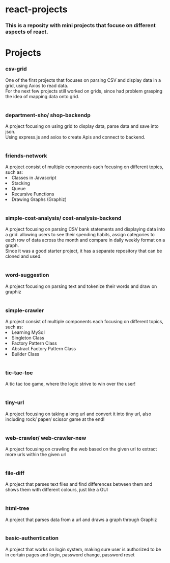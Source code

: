 # react-projects
<h3> This is a reposity with mini projects that focuse on different aspects of react.</h3>

<h1>Projects</h1>

<h3>csv-grid</h3>
<span>One of the first projects that focuses on parsing CSV and display data in a grid, using Axios to read data.</span>
<div>For the next few projects still worked on grids, since had problem grasping the idea of mapping data onto grid.</div>

</br>
<h3>department-sho/ shop-backendp</h3>
<span>A project focusing on using grid to display data, parse data and save into json.</span>
<div>Using express.js and axios to create Apis and connect to backend.</div>

</br>
<h3>friends-network</h3>
<span>A project consist of multiple components each focusing on different topics, such as:
<li>Classes in Javascript</li>
<li>Stacking</li>
<li>Queue</li>
<li>Recursive Functions</li>
<li>Drawing Graphs (Graphiz)</li>
</span>

</br>
<h3>simple-cost-analysis/ cost-analysis-backend</h3>
<span>A project focusing on parsing CSV bank statements and displaying data into a grid.</span>
<span>allowing users to see their spending habits, assign categories to each row of data across the month and compare in daily weekly format on a graph.</span>
<div>Since it was a good starter project, it has a separate repository that can be cloned and used.</div>

</br>
<h3>word-suggestion</h3>
<span>A project focusing on parsing text and tokenize their words and draw on graphiz</span>

</br>
</br>
<h3>simple-crawler</h3>
<span>A project consist of multiple components each focusing on different topics, such as:
<li>Learning MySql</li>
<li>Singleton Class</li>
<li>Factory Pattern Class</li>
<li>Abstract Factory Pattern Class</li>
<li>Builder Class</li>
</span>

</br>
<h3>tic-tac-toe</h3>
<span>A tic tac toe game, where the logic strive to win over the user!</span>

</br>
</br>
<h3>tiny-url</h3>
<span>A project focusing on taking a long url and convert it into tiny url, also including rock/ paper/ scissor game at the end!</span>

</br>
</br>
<h3>web-crawler/ web-crawler-new</h3>
<span>A project focusing on crawling the web based on the given url to extract more urls within the given url</span>

</br>
</br>
<h3>file-diff</h3>
<span>A project that parses text files and find differences between them and shows them with different colours, just like a GUI</span>

</br>
</br>
<h3>html-tree</h3>
<span>A project that parses data from a url and draws a graph through Graphiz</span>

</br>
</br>
<h3>basic-authentication</h3>
<span>A project that works on login system, making sure user is authorized to be in certain pages and login, password change, password reset</span>

